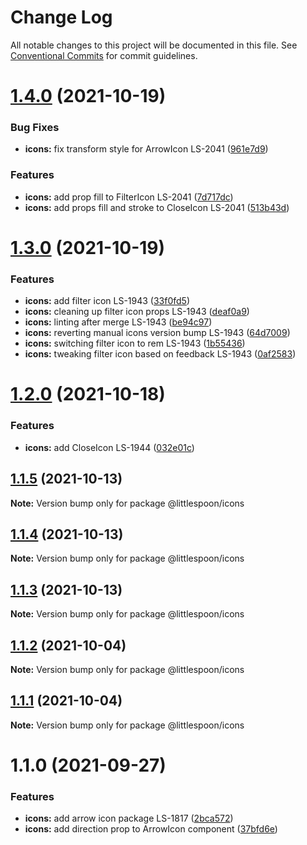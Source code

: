 # Change Log

All notable changes to this project will be documented in this file.
See [Conventional Commits](https://conventionalcommits.org) for commit guidelines.

# [1.4.0](https://github.com/little-spoon-dev/design-system/compare/@littlespoon/icons@1.3.0...@littlespoon/icons@1.4.0) (2021-10-19)

### Bug Fixes

- **icons:** fix transform style for ArrowIcon LS-2041 ([961e7d9](https://github.com/little-spoon-dev/design-system/commit/961e7d91c3a58f68a014fdab5f0747137b4f11fd))

### Features

- **icons:** add prop fill to FilterIcon LS-2041 ([7d717dc](https://github.com/little-spoon-dev/design-system/commit/7d717dc87bbf65dc45b613ac3b945a6fd10fceb5))
- **icons:** add props fill and stroke to CloseIcon LS-2041 ([513b43d](https://github.com/little-spoon-dev/design-system/commit/513b43d55b7c3ce9cbb0c428239a1e9f1b2a7ce1))

# [1.3.0](https://github.com/little-spoon-dev/design-system/compare/@littlespoon/icons@1.2.0...@littlespoon/icons@1.3.0) (2021-10-19)

### Features

- **icons:** add filter icon LS-1943 ([33f0fd5](https://github.com/little-spoon-dev/design-system/commit/33f0fd51cce0c6bf9bcff07ea88ea400e6c2d994))
- **icons:** cleaning up filter icon props LS-1943 ([deaf0a9](https://github.com/little-spoon-dev/design-system/commit/deaf0a916d0268969fe7851cc109cfe8a1c73798))
- **icons:** linting after merge LS-1943 ([be94c97](https://github.com/little-spoon-dev/design-system/commit/be94c971f5a90250060f2a2882a6843c8d872429))
- **icons:** reverting manual icons version bump LS-1943 ([64d7009](https://github.com/little-spoon-dev/design-system/commit/64d7009f5f1344337c5492f3264aff7d6c4db143))
- **icons:** switching filter icon to rem LS-1943 ([1b55436](https://github.com/little-spoon-dev/design-system/commit/1b5543601af64499b5e9e98381af46ccf9b384fe))
- **icons:** tweaking filter icon based on feedback LS-1943 ([0af2583](https://github.com/little-spoon-dev/design-system/commit/0af25839ac592b2a10c9a4026aafc38f73b4a2ce))

# [1.2.0](https://github.com/little-spoon-dev/design-system/compare/@littlespoon/icons@1.1.5...@littlespoon/icons@1.2.0) (2021-10-18)

### Features

- **icons:** add CloseIcon LS-1944 ([032e01c](https://github.com/little-spoon-dev/design-system/commit/032e01c02d738505851a16fdd33814853130ac25))

## [1.1.5](https://github.com/little-spoon-dev/design-system/compare/@littlespoon/icons@1.1.4...@littlespoon/icons@1.1.5) (2021-10-13)

**Note:** Version bump only for package @littlespoon/icons

## [1.1.4](https://github.com/little-spoon-dev/design-system/compare/@littlespoon/icons@1.1.3...@littlespoon/icons@1.1.4) (2021-10-13)

**Note:** Version bump only for package @littlespoon/icons

## [1.1.3](https://github.com/little-spoon-dev/design-system/compare/@littlespoon/icons@1.1.2...@littlespoon/icons@1.1.3) (2021-10-13)

**Note:** Version bump only for package @littlespoon/icons

## [1.1.2](https://github.com/little-spoon-dev/design-system/compare/@littlespoon/icons@1.1.1...@littlespoon/icons@1.1.2) (2021-10-04)

**Note:** Version bump only for package @littlespoon/icons

## [1.1.1](https://github.com/little-spoon-dev/design-system/compare/@littlespoon/icons@1.1.0...@littlespoon/icons@1.1.1) (2021-10-04)

**Note:** Version bump only for package @littlespoon/icons

# 1.1.0 (2021-09-27)

### Features

- **icons:** add arrow icon package LS-1817 ([2bca572](https://github.com/little-spoon-dev/design-system/commit/2bca57204c63d5b0392499c3e396dd8314c96565))
- **icons:** add direction prop to ArrowIcon component ([37bfd6e](https://github.com/little-spoon-dev/design-system/commit/37bfd6e6c499abbbbb0b458c45eff34f202d37c1))
